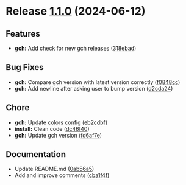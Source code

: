 # Release [1.1.0](https://github.com/extrymes/changelog-generator/compare/1.0.1...1.1.0) (2024-06-12)

## Features
- **gch:** Add check for new gch releases ([318ebad](https://github.com/extrymes/changelog-generator/commit/318ebad))

## Bug Fixes
- **gch:** Compare gch version with latest version correctly ([f0848cc](https://github.com/extrymes/changelog-generator/commit/f0848cc))
- **gch:** Add newline after asking user to bump version ([d2cda24](https://github.com/extrymes/changelog-generator/commit/d2cda24))

## Chore
- **gch:** Update colors config ([eb2cdbf](https://github.com/extrymes/changelog-generator/commit/eb2cdbf))
- **install:** Clean code ([dc46f40](https://github.com/extrymes/changelog-generator/commit/dc46f40))
- **gch:** Update gch version ([fd6af7e](https://github.com/extrymes/changelog-generator/commit/fd6af7e))

## Documentation
- Update README.md ([0ab56a5](https://github.com/extrymes/changelog-generator/commit/0ab56a5))
- Add and improve comments ([cba1f4f](https://github.com/extrymes/changelog-generator/commit/cba1f4f))
